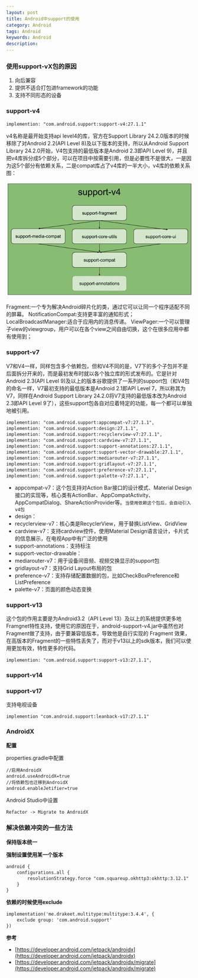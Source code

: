 ```yaml
---
layout: post
title: Android中support的使用
category: Android
tags: Android
keywords: Android
description: 
---
```


### 使用support-vX包的原因

1. 向后兼容
2. 提供不适合打包进framework的功能
3. 支持不同形态的设备

### support-v4

    implemention: "com.android.support:support-v4:27.1.1"

v4名称是最开始支持api level4的库，官方在Support Library 24.2.0版本的时候移除了对Android 2.2(API Level 8)及以下版本的支持，所以从Android Support Library 24.2.0开始，V4包支持的最低版本是Android 2.3即API Level 9)，并且把v4库拆分成5个部分，可以在项目中按需要引用，但是必要性不是很大，一是因为这5个部分有依赖关系，二是compat库占了v4库的一半大小，v4库的依赖关系图：

![image](/public/img/android/support-v4.png)


Fragment:一个专为解决Android碎片化的类，通过它可以让同一个程序适配不同的屏幕。
NotificationCompat:支持更丰富的通知形式；
LocalBroadcastManager:适合于应用内的消息传递。
ViewPager:一个可以管理子view的viewgroup，用户可以在各个view之间自由切换，这个在很多应用中都有使用到；

### support-v7

V7和V4一样，同样包含多个依赖包，但和V4不同的是，V7下的多个子包并不是后面拆分开来的，而是最初发布时就以各个独立库的形式发布的。它是针对Android 2.3(API Level 9)及以上的版本谷歌提供了一系列的support包（和V4包的命名一样，V7最初支持的最低版本是Android 2.1即API Level 7，所以称其为V7，同样在Android Support Library 24.2.0将V7支持的最低版本改为Android 2.3即API Level 9了），这些support包各自对应着特定的功能，每一个都可以单独地被引用。


    implemention: "com.android.support:appcompat-v7:27.1.1",
    implemention: "com.android.support:design:27.1.1",
    implemention: "com.android.support:recyclerview-v7:27.1.1",
    implemention: "com.android.support:cardview-v7:27.1.1",
    implemention: "com.android.support:support-annotations:27.1.1",
    implemention: "com.android.support:support-vector-drawable:27.1.1",
    implemention: "com.android.support:mediarouter-v7:27.1.1",
    implemention: "com.android.support:gridlayout-v7:27.1.1",
    implemention: "com.android.support:preference-v7:27.1.1",
    implemention: "com.android.support:palette-v7:27.1.1",

- appcompat-v7：这个包支持对Action Bar接口的设计模式、Material Design接口的实现等，核心类有ActionBar、AppCompatActivity、AppCompatDialog、ShareActionProvider等。`当使用依赖这个包后，会自动引入v4包`
- design：
- recyclerview-v7：核心类是RecyclerView，用于替换ListView、GridView
- cardview-v7：支持cardview控件，使用Material Design语言设计，卡片式的信息展示，在电视App中有广泛的使用
- support-annotations：支持标注
- support-vector-drawable：
- mediarouter-v7：用于设备间音频、视频交换显示的support包
- gridlayout-v7：支持Grid Layout布局的包
- preference-v7：支持存储配置数据的包，比如CheckBoxPreference和ListPreference
- palette-v7：页面的颜色动态变换


### support-v13

这个包的作用主要是为Android3.2（API Level 13）及以上的系统提供更多地Framgnet特性支持，使用它的原因在于，android-support-v4.jar中虽然也对Fragment做了支持，由于要兼容低版本，导致他是自行实现的 Fragment 效果，在高版本的Fragment的一些特性丢失了，而对于v13以上的sdk版本，我们可以使用更加有效，特性更多的代码。

    implemention: "com.android.support:support-v13:27.1.1",
    

### support-v14



### support-v17

支持电视设备

    implemention "com.android.support:leanback-v17:27.1.1"


### AndroidX

**配置**

properties.gradle中配置

    //启用AndroidX
    android.useAndroidX=true
    //将依赖包也迁移到AndroidX
    android.enableJetifier=true

Android Studio中设置

    Refactor -> Migrate to AndroidX




### 解决依赖冲突的一些方法

**保持版本统一**

**强制设置使用某一个版本**

    android {
        configurations.all {
            resolutionStrategy.force "com.squareup.okhttp3:okhttp:3.12.1"
        }
    }

**依赖的时候使用exclude**

    implementation('me.drakeet.multitype:multitype:3.4.4', {
        exclude group: 'com.android.support'
    })


**参考**

- [https://developer.android.com/jetpack/androidx](https://developer.android.com/jetpack/androidx)
- [https://developer.android.com/jetpack/androidx/migrate](https://developer.android.com/jetpack/androidx/migrate)